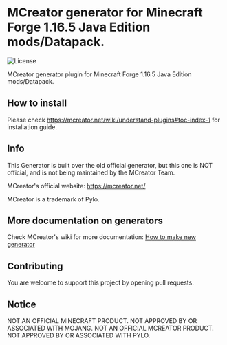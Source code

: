 # MCreator generator for Minecraft Forge 1.16.5 Java Edition mods/Datapack.
![License](https://img.shields.io/badge/License-GPLv3-blue.svg)

MCreator generator plugin for Minecraft Forge 1.16.5 Java Edition mods/Datapack.

## How to install

Please check https://mcreator.net/wiki/understand-plugins#toc-index-1 for installation guide.

## Info

This Generator is built over the old official generator, but this one is NOT official, and is not being maintained by the MCreator Team.

MCreator's official website: https://mcreator.net/

MCreator is a trademark of Pylo. 

## More documentation on generators

Check MCreator's wiki for more documentation: [How to make new generator](https://mcreator.net/wiki/create-new-mcreator-generators)

## Contributing

You are welcome to support this project by opening pull requests.

## Notice

NOT AN OFFICIAL MINECRAFT PRODUCT. NOT APPROVED BY OR ASSOCIATED WITH MOJANG.
NOT AN OFFICIAL MCREATOR PRODUCT. NOT APPROVED BY OR ASSOCIATED WITH PYLO.
